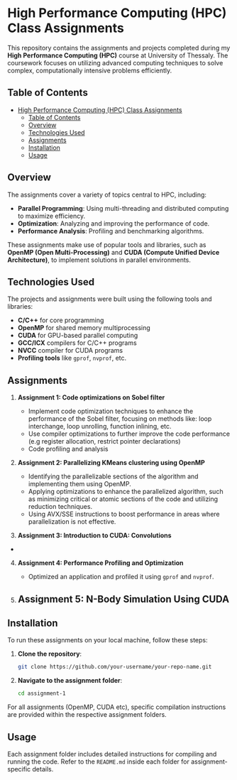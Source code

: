 # High Performance Computing (HPC) Class Assignments

This repository contains the assignments and projects completed during my **High Performance Computing (HPC)** course at University of Thessaly. The coursework focuses on utilizing advanced computing techniques to solve complex, computationally intensive problems efficiently.

## Table of Contents

- [High Performance Computing (HPC) Class Assignments](#high-performance-computing-hpc-class-assignments)
  - [Table of Contents](#table-of-contents)
  - [Overview](#overview)
  - [Technologies Used](#technologies-used)
  - [Assignments](#assignments)
  - [Installation](#installation)
  - [Usage](#usage)

## Overview

The assignments cover a variety of topics central to HPC, including:
- **Parallel Programming**: Using multi-threading and distributed computing to maximize efficiency.
- **Optimization**: Analyzing and improving the performance of code.
- **Performance Analysis**: Profiling and benchmarking algorithms.

These assignments make use of popular tools and libraries, such as **OpenMP (Open Multi-Processing)** and **CUDA (Compute Unified Device Architecture)**, to implement solutions in parallel environments.

## Technologies Used

The projects and assignments were built using the following tools and libraries:

- **C/C++** for core programming
- **OpenMP** for shared memory multiprocessing
- **CUDA** for GPU-based parallel computing
- **GCC/ICX** compilers for C/C++ programs
- **NVCC** compiler for CUDA programs
- **Profiling tools** like `gprof`, `nvprof`, etc.

## Assignments

1. **Assignment 1: Code optimizations on Sobel filter**
    - Implement code optimization techniques to enhance the performance of the Sobel filter, focusing on methods like: loop interchange, loop unrolling, function inlining, etc.
    - Use compiler optimizations to further improve the code performance (e.g register allocation, restrict pointer declarations)
    - Code profiling and analysis

2. **Assignment 2: Parallelizing KMeans clustering using OpenMP**
    - Identifying the parallelizable sections of the algorithm and implementing them using OpenMP.
    - Applying optimizations to enhance the parallelized algorithm, such as minimizing critical or atomic sections of the code and utilizing reduction techniques.
    - Using AVX/SSE instructions to boost performance in areas where parallelization is not effective.

3. **Assignment 3: Introduction to CUDA: Convolutions**
 - 

4. **Assignment 4: Performance Profiling and Optimization**
    - Optimized an application and profiled it using `gprof` and `nvprof`.

5. **Assignment 5: N-Body Simulation Using CUDA**
    - 

## Installation

To run these assignments on your local machine, follow these steps:

1. **Clone the repository**:
    ```bash
    git clone https://github.com/your-username/your-repo-name.git
    ```

2. **Navigate to the assignment folder**:
    ```bash
    cd assignment-1
    ```

For all assignments (OpenMP, CUDA etc), specific compilation instructions are provided within the respective assignment folders.

## Usage

Each assignment folder includes detailed instructions for compiling and running the code. Refer to the `README.md` inside each folder for assignment-specific details.


